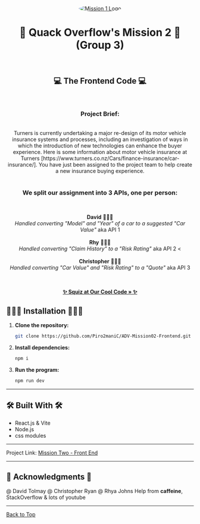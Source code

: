 <br />
<div align="center">
  <a href="https://github.com/Piro2maniC/ADV-Mission02-Frontend.git">
    <img src="https://www.turners.co.nz/assets/images/logo/square_logo_car.png" alt="Mission 1 Logo" style="border-radius: 50%;" />
  </a>
<h1 align="center">🦆 Quack Overflow's Mission 2 🦆 (Group 3)</h1><br />

<h2 align="center"> 💻 The Frontend Code 💻</h2> <br />
<p align="center">

<h3>Project Brief:</h3><br />
Turners is currently undertaking a major re-design of its motor vehicle insurance systems and processes, including an investigation of ways in which the introduction of new technologies can enhance the buyer experience. Here is some information about motor vehicle insurance at Turners [https://www.turners.co.nz/Cars/finance-insurance/car-insurance/].  You have just been assigned to the project team to help create a new insurance buying experience. <br /><br />
  
<h3>We split our assignment into 3 APIs, one per person:</h3><br  />
  
**David** 🧔🏻‍♂️ <br /> <em>Handled converting "Model" and "Year" of a car to a suggested "Car Value"</em> aka API 1<br /><br />
**Rhy** 👩🏼‍🌾 <br /> <em>Handled converting "Claim History" to a "Risk Rating" </em> aka API 2 <<br /><br />
**Christopher** 👨🏻‍💻 <br /> <em> Handled converting "Car Value" and "Risk Rating" to a "Quote" </em> aka API 3<br /><br />

   <br />
    <a href="https://github.com/Piro2maniC/ADV-Mission02-Frontend.git"><strong>✨ Squiz at Our Cool Code » ✨</strong></a>
</p>
</div>

## 👩🏼‍💻 Installation 👩🏼‍💻

1. **Clone the repository:**

    ```bash
    git clone https://github.com/Piro2maniC/ADV-Mission02-Frontend.git
    ```

2. **Install dependencies:**

    ```bash
    npm i
    ```

3. **Run the program:**

    ```bash
    npm run dev
    ```

---

## 🛠 Built With 🛠

- React.js & Vite  
- Node.js
- css modules

---

Project Link: [Mission Two - Front End](https://github.com/Piro2maniC/ADV-Mission02-Frontend.git)

---

## 🌸 Acknowledgments 🌸

@ David Tolmay
@ Christopher Ryan
@ Rhya Johns
Help from **caffeine**, StackOverflow & lots of youtube

---

[Back to Top](#readme-top)
